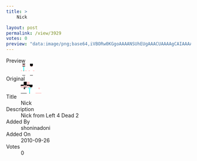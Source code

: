 ```yaml
---
title: >
    Nick

layout: post
permalink: /view/3929
votes: 0
preview: "data:image/png;base64,iVBORw0KGgoAAAANSUhEUgAAACUAAAAgCAIAAAAaMSbnAAAABnRSTlMA/wD/AP5AXyvrAAAA0klEQVRIie2X3Q7CIAyFTw1PtPKy7JUEH0m8UBd+ylYiGjWc7GIpbb+ykpJRjFc8RXSCpNRnR5pwky14D4CsLSwDZWrTcEaq6gswP/a3vQwVZb0JF9mLF1UuRf8yjzWE2ls0ynmlRhTGsqI1BLJ2e/QwMXtdgXBenHNdjH1kIYox1tb7OWnEFf7UVY3c4fdp8ibv93j8YV7fEOuRQTohubGxzGdpLx2HC/MTAFsCAC+MuheV33/NYagEH4d/x/mcvMmbvH/kZfPTNn4YvD9rcmnCb0TETwKCYnw9AAAAAElFTkSuQmCC"
---
```

<dl class="side-by-side">
<dt>Preview</dt>
<dd>
    <img class="preview" src="data:image/png;base64,iVBORw0KGgoAAAANSUhEUgAAACUAAAAgCAIAAAAaMSbnAAAABnRSTlMA/wD/AP5AXyvrAAAA0klEQVRIie2X3Q7CIAyFTw1PtPKy7JUEH0m8UBd+ylYiGjWc7GIpbb+ykpJRjFc8RXSCpNRnR5pwky14D4CsLSwDZWrTcEaq6gswP/a3vQwVZb0JF9mLF1UuRf8yjzWE2ls0ynmlRhTGsqI1BLJ2e/QwMXtdgXBenHNdjH1kIYox1tb7OWnEFf7UVY3c4fdp8ibv93j8YV7fEOuRQTohubGxzGdpLx2HC/MTAFsCAC+MuheV33/NYagEH4d/x/mcvMmbvH/kZfPTNn4YvD9rcmnCb0TETwKCYnw9AAAAAElFTkSuQmCC">
</dd>
<dt>Original</dt>
<dd>
    <img class="preview" src="data:image/png;base64,iVBORw0KGgoAAAANSUhEUgAAAEAAAAAgCAYAAACinX6EAAAAu0lEQVR42u3XAQqEIBCFYe80d9o7eafu5GJQtMKOUymO8g88CEvQLyULoV5JS9o2NWGBAgAAAAAAAICFAdLgzPGGre3LAihLfH6A2iRznc9dr9vgDJ69YSJvMj1AjPHRPQuCi6+EBSCnHPzR/nQluPlMWgH+pcEWcXYoKEpEflLrL7mPklrdHV9z0BYAZ99i0gAA4BAgdSzrvu9ZAAAAAAAAAADAGIAPKwCA9wC9f7fLs/7dqFtAwh7PAF+IOG3/N58EQAAAAABJRU5ErkJggg==">
</dd>
<dt>Title</dt>
<dd>Nick</dd>
<dt>Description</dt>
<dd>Nick from Left 4 Dead 2</dd>
<dt>Added By</dt>
<dd>shoninadoni</dd>
<dt>Added On</dt>
<dd>2010-09-26</dd>
<dt>Votes</dt>
<dd>0</dd>
</dl>
